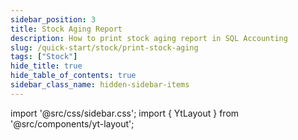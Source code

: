 ```yaml
---
sidebar_position: 3
title: Stock Aging Report
description: How to print stock aging report in SQL Accounting
slug: /quick-start/stock/print-stock-aging
tags: ["Stock"]
hide_title: true
hide_table_of_contents: true
sidebar_class_name: hidden-sidebar-items
---
```


import '@src/css/sidebar.css';
import { YtLayout } from '@src/components/yt-layout';

<YtLayout
    videoId="SzlIGmAaywY"
/>